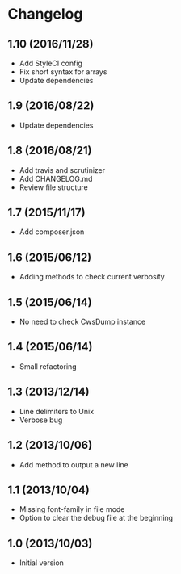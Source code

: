 # Changelog

## 1.10 (2016/11/28)

* Add StyleCI config
* Fix short syntax for arrays
* Update dependencies

## 1.9 (2016/08/22)

* Update dependencies

## 1.8 (2016/08/21)

* Add travis and scrutinizer
* Add CHANGELOG.md
* Review file structure

## 1.7 (2015/11/17)

* Add composer.json

## 1.6 (2015/06/12)

* Adding methods to check current verbosity

## 1.5 (2015/06/14)

* No need to check CwsDump instance 

## 1.4 (2015/06/14)

* Small refactoring

## 1.3 (2013/12/14)

* Line delimiters to Unix
* Verbose bug

## 1.2 (2013/10/06)

* Add method to output a new line

## 1.1 (2013/10/04)

* Missing font-family in file mode
* Option to clear the debug file at the beginning

## 1.0 (2013/10/03)

* Initial version
